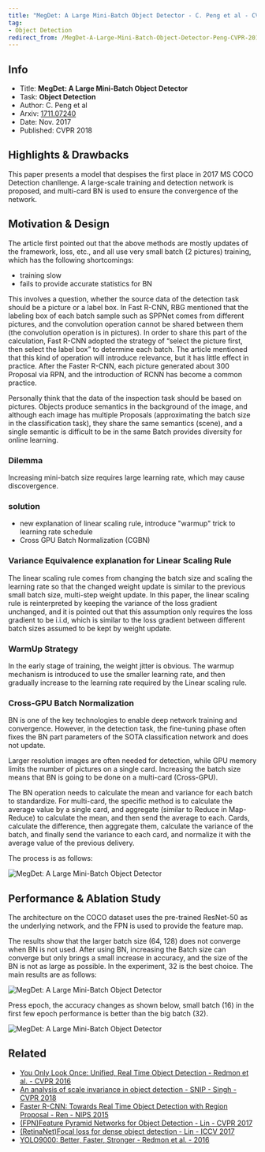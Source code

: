 ```yaml
---
title: "MegDet: A Large Mini-Batch Object Detector - C. Peng et al - CVPR 2018"
tag:
- Object Detection
redirect_from: /MegDet-A-Large-Mini-Batch-Object-Detector-Peng-CVPR-2018.html
---
```


## Info
- Title: **MegDet: A Large Mini-Batch Object Detector**
- Task: **Object Detection**
- Author: C. Peng et al
- Arxiv: [1711.07240](https://arxiv.org/abs/1711.07240)
- Date: Nov. 2017
- Published: CVPR 2018

## Highlights & Drawbacks
This paper presents a model that despises the first place in 2017 MS COCO Detection chanllenge. A large-scale training and detection network is proposed, and multi-card BN is used to ensure the convergence of the network.

<!-- more -->

## Motivation & Design
The article first pointed out that the above methods are mostly updates of the framework, loss, etc., and all use very small batch (2 pictures) training, which has the following shortcomings:

- training slow
- fails to provide accurate statistics for BN

This involves a question, whether the source data of the detection task should be a picture or a label box. In Fast R-CNN, RBG mentioned that the labeling box of each batch sample such as SPPNet comes from different pictures, and the convolution operation cannot be shared between them (the convolution operation is in pictures). In order to share this part of the calculation, Fast R-CNN adopted the strategy of “select the picture first, then select the label box” to determine each batch. The article mentioned that this kind of operation will introduce relevance, but it has little effect in practice. After the Faster R-CNN, each picture generated about 300 Proposal via RPN, and the introduction of RCNN has become a common practice.

Personally think that the data of the inspection task should be based on pictures. Objects produce semantics in the background of the image, and although each image has multiple Proposals (approximating the batch size in the classification task), they share the same semantics (scene), and a single semantic is difficult to be in the same Batch provides diversity for online learning.

### Dilemma
Increasing mini-batch size requires large learning rate, which may cause discovergence.

### solution
- new explanation of linear scaling rule, introduce "warmup" trick to learning rate schedule
- Cross GPU Batch Normalization (CGBN)

### Variance Equivalence explanation for Linear Scaling Rule
The linear scaling rule comes from changing the batch size and scaling the learning rate so that the changed weight update is similar to the previous small batch size, multi-step weight update. In this paper, the linear scaling rule is reinterpreted by keeping the variance of the loss gradient unchanged, and it is pointed out that this assumption only requires the loss gradient to be i.i.d, which is similar to the loss gradient between different batch sizes assumed to be kept by weight update.

### WarmUp Strategy
In the early stage of training, the weight jitter is obvious. The warmup mechanism is introduced to use the smaller learning rate, and then gradually increase to the learning rate required by the Linear scaling rule.

### Cross-GPU Batch Normalization
BN is one of the key technologies to enable deep network training and convergence. However, in the detection task, the fine-tuning phase often fixes the BN part parameters of the SOTA classification network and does not update.

Larger resolution images are often needed for detection, while GPU memory limits the number of pictures on a single card. Increasing the batch size means that BN is going to be done on a multi-card (Cross-GPU).

The BN operation needs to calculate the mean and variance for each batch to standardize. For multi-card, the specific method is to calculate the average value by a single card, and aggregate (similar to Reduce in Map-Reduce) to calculate the mean, and then send the average to each. Cards, calculate the difference, then aggregate them, calculate the variance of the batch, and finally send the variance to each card, and normalize it with the average value of the previous delivery.

The process is as follows:

![MegDet: A Large Mini-Batch Object Detector](https://i.imgur.com/XW5B524.png)

## Performance & Ablation Study

The architecture on the COCO dataset uses the pre-trained ResNet-50 as the underlying network, and the FPN is used to provide the feature map.

The results show that the larger batch size (64, 128) does not converge when BN is not used. After using BN, increasing the Batch size can converge but only brings a small increase in accuracy, and the size of the BN is not as large as possible. In the experiment, 32 is the best choice. The main results are as follows:

![MegDet: A Large Mini-Batch Object Detector](https://i.imgur.com/nzg4JVQ.png)

Press epoch, the accuracy changes as shown below, small batch (16) in the first few epoch performance is better than the big batch (32).

![MegDet: A Large Mini-Batch Object Detector](https://i.imgur.com/1yMOlT1.png)



<script async src="https://pagead2.googlesyndication.com/pagead/js/adsbygoogle.js"></script>
<ins class="adsbygoogle"
     style="display:block; text-align:center;"
     data-ad-layout="in-article"
     data-ad-format="fluid"
     data-ad-client="ca-pub-4466575858054752"
     data-ad-slot="8787986126"></ins>
<script>
     (adsbygoogle = window.adsbygoogle || []).push({});
</script>

## Related
- [You Only Look Once: Unified, Real Time Object Detection - Redmon et al. - CVPR 2016](https://arxivnote.ddlee.cn/You-Only-Look-Once-Unified-Real-Time-Object-Detection-Redmon-CVPR-2016.html)
- [An analysis of scale invariance in object detection - SNIP - Singh - CVPR 2018](https://arxivnote.ddlee.cn/An-analysis-of-scale-invariance-in-object-detection-SNIP-Singh-CVPR-2018.html)
- [Faster R-CNN: Towards Real Time Object Detection with Region Proposal - Ren - NIPS 2015](https://arxivnote.ddlee.cn/Faster-R-CNN-Towards-Real-Time-Object-Detection-with-Region-Proposal-Ren-NIPS-2015.html)
- [(FPN)Feature Pyramid Networks for Object Detection - Lin - CVPR 2017](https://arxivnote.ddlee.cn/Feature-Pyramid-Networks-for-Object-Detection-Lin-CVPR-2017.html)
- [(RetinaNet)Focal loss for dense object detection - Lin - ICCV 2017](https://arxivnote.ddlee.cn/RetinaNet-Focal-loss-for-dense-object-detection-Lin-ICCV-2017.html)
- [YOLO9000: Better, Faster, Stronger - Redmon et al. - 2016](https://arxivnote.ddlee.cn/YOLO9000-Better-Faster-Stronger-Redmon-2016.html)